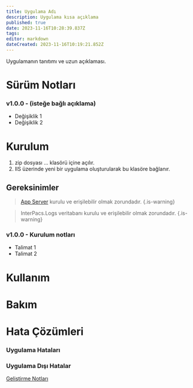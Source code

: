 ```yaml
---
title: Uygulama Adı
description: Uygulama kısa açıklama
published: true
date: 2023-11-16T10:28:39.837Z
tags: 
editor: markdown
dateCreated: 2023-11-16T10:19:21.852Z
---
```


Uygulamanın tanıtımı ve uzun açıklaması.


# Sürüm Notları
### v1.0.0 - (isteğe bağlı açıklama)
- Değişiklik 1
- Değişiklik 2



# Kurulum
1. zip dosyası ... klasörü içine açılır.
2. IIS üzerinde yeni bir uygulama oluşturularak bu klasöre bağlanır.


## Gereksinimler
> [App Server](/Uygulamalar/AppServer) kurulu ve erişilebilir olmak zorundadır.
{.is-warning}

> InterPacs.Logs veritabanı kurulu ve erişilebilir olmak zorundadır.
{.is-warning}

### v1.0.0 - Kurulum notları
- Talimat 1
- Talimat 2

# Kullanım

# Bakım

# Hata Çözümleri

### Uygulama Hataları

### Uygulama Dışı Hatalar

[Geliştirme Notları](/Gelistirme/Uygulama-Adi)